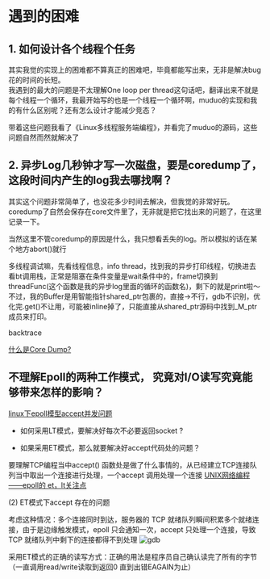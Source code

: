# 遇到的困难

## 1. 如何设计各个线程个任务
其实我觉的实现上的困难都不算真正的困难吧，毕竟都能写出来，无非是解决bug花的时间的长短。  
我遇到的最大的问题是不太理解One loop per thread这句话吧，翻译出来不就是每个线程一个循环，我最开始写的也是一个线程一个循环啊，muduo的实现和我的有什么区别呢？还有怎么设计才能减少竞态？

带着这些问题我看了《Linux多线程服务端编程》，并看完了muduo的源码，这些问题自然而然就解决了


## 2. 异步Log几秒钟才写一次磁盘，要是coredump了，这段时间内产生的log我去哪找啊？

其实这个问题非常简单了，也没花多少时间去解决，但我觉的非常好玩。coredump了自然会保存在core文件里了，无非就是把它找出来的问题了，在这里记录一下。

当然这里不管coredump的原因是什么，我只想看丢失的log。所以模拟的话在某个地方abort()就行

多线程调试嘛，先看线程信息，info thread，找到我的异步打印线程，切换进去看bt调用栈，正常是阻塞在条件变量是wait条件中的，frame切换到threadFunc(这个函数是我的异步log里面的循环的函数名)，剩下的就是print啦～不过，我的Buffer是用智能指针shared_ptr包裹的，直接->不行，gdb不识别，优化完.get()不让用，可能被inline掉了，只能直接从shared_ptr源码中找到_M_ptr成员来打印。


backtrace

[什么是Core Dump? ](https://blog.csdn.net/ljx0305/article/details/4065082)

## 不理解Epoll的两种工作模式， 究竟对I/O读写究竟能够带来怎样的影响？

[linux下epoll模型accept并发问题](https://blog.csdn.net/bytxl/article/details/40856021)

- 如何采用LT模式，要解决好每次不必要返回socket ?

- 如果采用ET模式，那么就要解决好accept代码处的问题？

要理解TCP编程当中accept() 函数处是做了什么事情的，从已经建立TCP连接队列当中取出一个连接进行处理，一个accept 调用处理一个连接
[UNIX网络编程——epoll的 et，lt关注点](https://blog.csdn.net/ctthuangcheng/article/details/9716275)




(2) ET模式下accept 存在的问题

考虑这种情况：多个连接同时到达，服务器的 TCP 就绪队列瞬间积累多个就绪连接，由于是边缘触发模式，epoll 只会通知一次，accept 只处理一个连接，导致 TCP 就绪队列中剩下的连接都得不到处理
![gdb](https://github.com/linyacool/WebServer/blob/master/datum/gdb.png)

采用ET模式的正确的读写方式：正确的用法是程序员自己确认读完了所有的字节（一直调用read/write读取到返回0 直到出错EAGAIN为止）